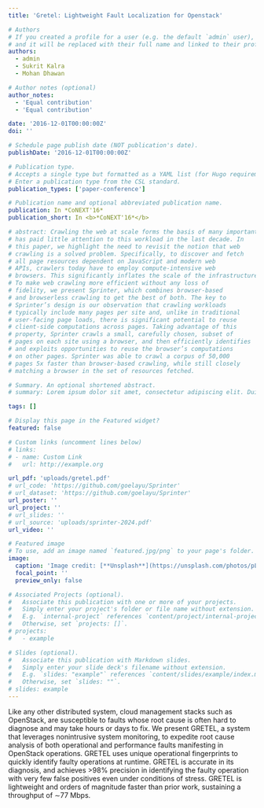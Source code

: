 ```yaml
---
title: 'Gretel: Lightweight Fault Localization for Openstack'

# Authors
# If you created a profile for a user (e.g. the default `admin` user), write the username (folder name) here
# and it will be replaced with their full name and linked to their profile.
authors:
  - admin
  - Sukrit Kalra
  - Mohan Dhawan

# Author notes (optional)
author_notes:
  - 'Equal contribution'
  - 'Equal contribution'

date: '2016-12-01T00:00:00Z'
doi: ''

# Schedule page publish date (NOT publication's date).
publishDate: '2016-12-01T00:00:00Z'

# Publication type.
# Accepts a single type but formatted as a YAML list (for Hugo requirements).
# Enter a publication type from the CSL standard.
publication_types: ['paper-conference']

# Publication name and optional abbreviated publication name.
publication: In *CoNEXT'16*
publication_short: In <b>*CoNEXT'16*</b>

# abstract: Crawling the web at scale forms the basis of many important systems web search engines, smart assistants, generative AI, web archives, and so on. Yet, the research community
# has paid little attention to this workload in the last decade. In
# this paper, we highlight the need to revisit the notion that web
# crawling is a solved problem. Specifically, to discover and fetch
# all page resources dependent on JavaScript and modern web
# APIs, crawlers today have to employ compute-intensive web
# browsers. This significantly inflates the scale of the infrastructure necessary to crawl pages at high throughput.
# To make web crawling more efficient without any loss of
# fidelity, we present Sprinter, which combines browser-based
# and browserless crawling to get the best of both. The key to
# Sprinter’s design is our observation that crawling workloads
# typically include many pages per site and, unlike in traditional
# user-facing page loads, there is significant potential to reuse
# client-side computations across pages. Taking advantage of this
# property, Sprinter crawls a small, carefully chosen, subset of
# pages on each site using a browser, and then efficiently identifies
# and exploits opportunities to reuse the browser’s computations
# on other pages. Sprinter was able to crawl a corpus of 50,000
# pages 5x faster than browser-based crawling, while still closely
# matching a browser in the set of resources fetched.

# Summary. An optional shortened abstract.
# summary: Lorem ipsum dolor sit amet, consectetur adipiscing elit. Duis posuere tellus ac convallis placerat. Proin tincidunt magna sed ex sollicitudin condimentum.

tags: []

# Display this page in the Featured widget?
featured: false

# Custom links (uncomment lines below)
# links:
# - name: Custom Link
#   url: http://example.org

url_pdf: 'uploads/gretel.pdf'
# url_code: 'https://github.com/goelayu/Sprinter'
# url_dataset: 'https://github.com/goelayu/Sprinter'
url_poster: ''
url_project: ''
# url_slides: ''
# url_source: 'uploads/sprinter-2024.pdf'
url_video: ''

# Featured image
# To use, add an image named `featured.jpg/png` to your page's folder.
image:
  caption: 'Image credit: [**Unsplash**](https://unsplash.com/photos/pLCdAaMFLTE)'
  focal_point: ''
  preview_only: false

# Associated Projects (optional).
#   Associate this publication with one or more of your projects.
#   Simply enter your project's folder or file name without extension.
#   E.g. `internal-project` references `content/project/internal-project/index.md`.
#   Otherwise, set `projects: []`.
# projects:
#   - example

# Slides (optional).
#   Associate this publication with Markdown slides.
#   Simply enter your slide deck's filename without extension.
#   E.g. `slides: "example"` references `content/slides/example/index.md`.
#   Otherwise, set `slides: ""`.
# slides: example
---
```


<!-- {{% callout note %}}
Click the _Cite_ button above to demo the feature to enable visitors to import publication metadata into their reference management software.
{{% /callout %}} -->

<!-- {{% callout note %}}
Create your slides in Markdown - click the _Slides_ button to check out the example.
{{% /callout %}} -->

Like any other distributed system, cloud management stacks
such as OpenStack, are susceptible to faults whose root
cause is often hard to diagnose and may take hours or days
to fix. We present GRETEL, a system that leverages nonintrusive system monitoring, to expedite root cause analysis
of both operational and performance faults manifesting in
OpenStack operations. GRETEL uses unique operational
fingerprints to quickly identify faulty operations at runtime.
GRETEL is accurate in its diagnosis, and achieves >98%
precision in identifying the faulty operation with very few
false positives even under conditions of stress. GRETEL is
lightweight and orders of magnitude faster than prior work,
sustaining a throughput of ∼77 Mbps.